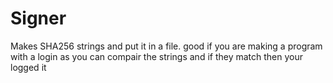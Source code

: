 # Signer
Makes SHA256 strings and put it in a file. good if you are making a program with a login as you can compair the strings and if they match then your logged it
